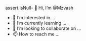 assert.isNull- 👋 Hi, I’m @Mzvash
- 👀 I’m interested in ...
- 🌱 I’m currently learning ...
- 💞️ I’m looking to collaborate on ...
- 📫 How to reach me ...

<!---
Mzvash/Mzvash is a ✨ special ✨ repository because its `README.md` (this file) appears on your GitHub profile.
You can click the Preview link to take a look at your changes.
--->
